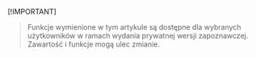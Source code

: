  [!IMPORTANT]
> Funkcje wymienione w tym artykule są dostępne dla wybranych użytkowników w ramach wydania prywatnej wersji zapoznawczej. Zawartość i funkcje mogą ulec zmianie. 
